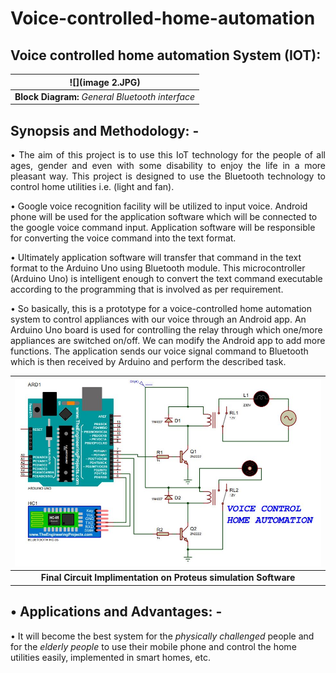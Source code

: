 # Voice-controlled-home-automation

## Voice controlled home automation System (IOT):

| ![](image 2.JPG) | 
|:--:| 
| **Block Diagram:** *General Bluetooth interface* |

## Synopsis and Methodology: -
<p align="justify"> 
• The aim of this project is to use this IoT technology for the people of all ages, gender and even with some disability to enjoy the life in a more pleasant way. This project is designed to use the Bluetooth technology to control home utilities i.e. (light and fan). 

• Google voice recognition facility will be utilized to input voice. Android phone will be used for the application software which will be connected to the google voice command input. Application software will be responsible for converting the voice command into the text format. 

• Ultimately application software will transfer that command in the text format to the Arduino Uno using Bluetooth module. This microcontroller (Arduino Uno) is intelligent enough to convert the text command executable according to the programming that is involved as per requirement. 

• So basically, this is a prototype for a voice-controlled home automation system to control appliances with our voice through an Android app. An Arduino Uno board is used for controlling the relay through which one/more appliances are switched on/off. We can modify the Android app to add more functions. The application sends our voice signal command to Bluetooth which is then received by Arduino and perform the described task. </p>



| ![](image1.JPG) | 
|:--:| 
| **Final Circuit Implimentation on Proteus simulation Software** |


## • Applications and Advantages: -

• It will become the best system for the _physically challenged_ people and for the _elderly people_ to use their mobile phone and control the home utilities easily, implemented in smart homes, etc.
